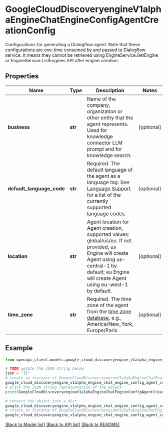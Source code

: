# GoogleCloudDiscoveryengineV1alphaEngineChatEngineConfigAgentCreationConfig

Configurations for generating a Dialogflow agent. Note that these configurations are one-time consumed by and passed to Dialogflow service. It means they cannot be retrieved using EngineService.GetEngine or EngineService.ListEngines API after engine creation.

## Properties

Name | Type | Description | Notes
------------ | ------------- | ------------- | -------------
**business** | **str** | Name of the company, organization or other entity that the agent represents. Used for knowledge connector LLM prompt and for knowledge search. | [optional] 
**default_language_code** | **str** | Required. The default language of the agent as a language tag. See [Language Support](https://cloud.google.com/dialogflow/docs/reference/language) for a list of the currently supported language codes. | [optional] 
**location** | **str** | Agent location for Agent creation, supported values: global/us/eu. If not provided, us Engine will create Agent using us-central-1 by default; eu Engine will create Agent using eu-west-1 by default. | [optional] 
**time_zone** | **str** | Required. The time zone of the agent from the [time zone database](https://www.iana.org/time-zones), e.g., America/New_York, Europe/Paris. | [optional] 

## Example

```python
from openapi_client.models.google_cloud_discoveryengine_v1alpha_engine_chat_engine_config_agent_creation_config import GoogleCloudDiscoveryengineV1alphaEngineChatEngineConfigAgentCreationConfig

# TODO update the JSON string below
json = "{}"
# create an instance of GoogleCloudDiscoveryengineV1alphaEngineChatEngineConfigAgentCreationConfig from a JSON string
google_cloud_discoveryengine_v1alpha_engine_chat_engine_config_agent_creation_config_instance = GoogleCloudDiscoveryengineV1alphaEngineChatEngineConfigAgentCreationConfig.from_json(json)
# print the JSON string representation of the object
print(GoogleCloudDiscoveryengineV1alphaEngineChatEngineConfigAgentCreationConfig.to_json())

# convert the object into a dict
google_cloud_discoveryengine_v1alpha_engine_chat_engine_config_agent_creation_config_dict = google_cloud_discoveryengine_v1alpha_engine_chat_engine_config_agent_creation_config_instance.to_dict()
# create an instance of GoogleCloudDiscoveryengineV1alphaEngineChatEngineConfigAgentCreationConfig from a dict
google_cloud_discoveryengine_v1alpha_engine_chat_engine_config_agent_creation_config_from_dict = GoogleCloudDiscoveryengineV1alphaEngineChatEngineConfigAgentCreationConfig.from_dict(google_cloud_discoveryengine_v1alpha_engine_chat_engine_config_agent_creation_config_dict)
```
[[Back to Model list]](../README.md#documentation-for-models) [[Back to API list]](../README.md#documentation-for-api-endpoints) [[Back to README]](../README.md)


